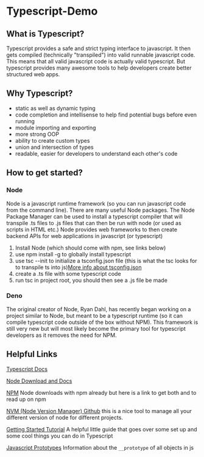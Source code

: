# Typescript-Demo
## What is Typescript?
Typescript provides a safe and strict typing interface to javascript. It then gets compiled (technically "transpiled") into valid runnable javascript code. This means that all valid javascript code is actually valid typescript. But typescript provides many awesome tools to help developers create better structured web apps.

## Why Typescript?
- static as well as dynamic typing
- code completion and intellisense to help find potential bugs before even running
- module importing and exporting
- more strong OOP
- ability to create custom types
- union and intersection of types
- readable, easier for developers to understand each other's code

## How to get started?
### Node
Node is a javascript runtime framework (so you can run javascript code from the command line). There are many useful Node packages. The Node Package Manager can be used to install a typescript compiler that will transpile .ts files to .js files that can then be run with node (or used as scripts in HTML etc.)
Node provides web frameworks to then create backend APIs for web applications in javascript (or typescript)
1) Install Node (which should come with npm, see links below)
2) use npm install -g to globally install typescript
3) use tsc --init to initialize a tsconfig.json file (this is what the tsc looks for to transpile ts into js)[More info about tsconfig.json](https://www.typescriptlang.org/docs/handbook/tsconfig-json.html)
4) create a .ts file with some typescript code
5) run tsc in project root, you should then see a .js file be made
### Deno
The original creator of Node, Ryan Dahl, has recently began working on a project similar to Node, but meant to be a typescript runtime (so it can compile typescript code outside of the box without NPM). This framework is still very new but will most likely become the primary tool for typescript developers as it removes the need for NPM.

## Helpful Links
[Typescript Docs](https://www.typescriptlang.org/docs/home.html)

[Node Download and Docs](https://nodejs.org/en/)

[NPM](https://www.npmjs.com/get-npm) Node downloads with npm already but here is a link to get both and to read up on npm

[NVM (Node Version Manager) Github](https://github.com/nvm-sh/nvm) this is a nice tool to manage all your different version of node for different projects.

[Getting Started Tutorial](https://www.robertcooper.me/get-started-with-typescript-in-2019) A helpful little guide that goes over some set up and some cool things you can do in Typescript

[Javascript Prototypes](https://developer.mozilla.org/en-US/docs/Learn/JavaScript/Objects/Object_prototypes) Information about the `__prototype` of all objects in js

